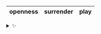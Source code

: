 | openness | surrender | play |
| :------: | :-------: | :--: |

<details>
  <summary>✨</summary>
  These words are chosen at random each day. New words will appear here tomorrow morning.
</details>